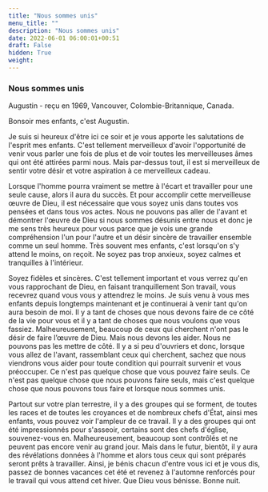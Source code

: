 ```yaml
---
title: "Nous sommes unis"
menu_title: ""
description: "Nous sommes unis"
date: 2022-06-01 06:00:01+00:51
draft: False
hidden: True
weight:
---
```

### Nous sommes unis

Augustin - reçu en 1969, Vancouver, Colombie-Britannique, Canada.

Bonsoir mes enfants, c'est Augustin.

Je suis si heureux d'être ici ce soir et je vous apporte les salutations de l'esprit mes enfants. C'est tellement merveilleux d'avoir l'opportunité de venir vous parler une fois de plus et de voir toutes les merveilleuses âmes qui ont été attirées parmi nous. Mais par-dessus tout, il est si merveilleux de sentir votre désir et votre aspiration à ce merveilleux cadeau.

Lorsque l'homme pourra vraiment se mettre à l'écart et travailler pour une seule cause, alors il aura du succès. Et pour accomplir cette merveilleuse œuvre de Dieu, il est nécessaire que vous soyez unis dans toutes vos pensées et dans tous vos actes. Nous ne pouvons pas aller de l'avant et démontrer l'œuvre de Dieu si nous sommes désunis entre nous et donc je me sens très heureux pour vous parce que je vois une grande compréhension l'un pour l'autre et un désir sincère de travailler ensemble comme un seul homme. Très souvent mes enfants, c'est lorsqu'on s'y attend le moins, on reçoit. Ne soyez pas trop anxieux, soyez calmes et tranquilles à l'intérieur. 

Soyez fidèles et sincères. C'est tellement important et vous verrez qu'en vous rapprochant de Dieu, en faisant tranquillement Son travail, vous recevrez quand vous vous y attendrez le moins. Je suis venu à vous mes enfants depuis longtemps maintenant et je continuerai à venir tant qu'on aura besoin de moi. Il y a tant de choses que nous devons faire de ce côté de la vie pour vous et il y a tant de choses que nous voulons que vous fassiez. Malheureusement, beaucoup de ceux qui cherchent n'ont pas le désir de faire l’œuvre de Dieu. Mais nous devons les aider. Nous ne pouvons pas les mettre de côté. Il y a si peu d'ouvriers et donc, lorsque vous allez de l'avant, rassemblant ceux qui cherchent, sachez que nous viendrons vous aider pour toute condition qui pourrait survenir et vous préoccuper. Ce n'est pas quelque chose que vous pouvez faire seuls. Ce n'est pas quelque chose que nous pouvons faire seuls, mais c'est quelque chose que nous pouvons tous faire et lorsque nous sommes unis.

Partout sur votre plan terrestre, il y a des groupes qui se forment, de toutes les races et de toutes les croyances et de nombreux chefs d'État, ainsi mes enfants, vous pouvez voir l'ampleur de ce travail. Il y a des groupes qui ont été impressionnés pour s'asseoir, certains sont des chefs d'église, souvenez-vous en. Malheureusement, beaucoup sont contrôlés et ne peuvent pas encore venir au grand jour. Mais dans le futur, bientôt, il y aura des révélations données à l'homme et alors tous ceux qui sont préparés seront prêts à travailler. Ainsi, je bénis chacun d'entre vous ici et je vous dis, passez de bonnes vacances cet été et revenez à l'automne renforcés pour le travail qui vous attend cet hiver. Que Dieu vous bénisse. Bonne nuit.
